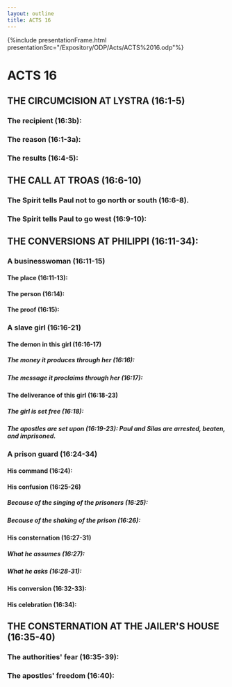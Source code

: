 ```yaml
---
layout: outline
title: ACTS 16
---
```

{%include presentationFrame.html presentationSrc="/Expository/ODP/Acts/ACTS%2016.odp"%}

# ACTS 16 
## THE CIRCUMCISION AT LYSTRA (16:1-5) 
###  The recipient (16:3b): 
###  The reason (16:1-3a): 
###  The results (16:4-5): 
## THE CALL AT TROAS (16:6-10) 
###  The Spirit tells Paul not to go north or south (16:6-8). 
###  The Spirit tells Paul to go west (16:9-10): 
## THE CONVERSIONS AT PHILIPPI (16:11-34): 
###  A businesswoman (16:11-15) 
####  The place (16:11-13): 
####  The person (16:14): 
####  The proof (16:15): 
###  A slave girl (16:16-21) 
####  The demon in this girl (16:16-17) 
#####  The money it produces through her (16:16): 
#####  The message it proclaims through her (16:17): 
####  The deliverance of this girl (16:18-23) 
#####  The girl is set free (16:18): 
#####  The apostles are set upon (16:19-23): Paul and Silas are arrested, beaten, and imprisoned. 
###  A prison guard (16:24-34) 
####  His command (16:24): 
####  His confusion (16:25-26) 
#####  Because of the singing of the prisoners (16:25): 
#####  Because of the shaking of the prison (16:26): 
####  His consternation (16:27-31) 
#####  What he assumes (16:27): 
#####  What he asks (16:28-31): 
####  His conversion (16:32-33): 
####  His celebration (16:34): 
## THE CONSTERNATION AT THE JAILER\'S HOUSE (16:35-40) 
###  The authorities\' fear (16:35-39): 
###  The apostles\' freedom (16:40): 
